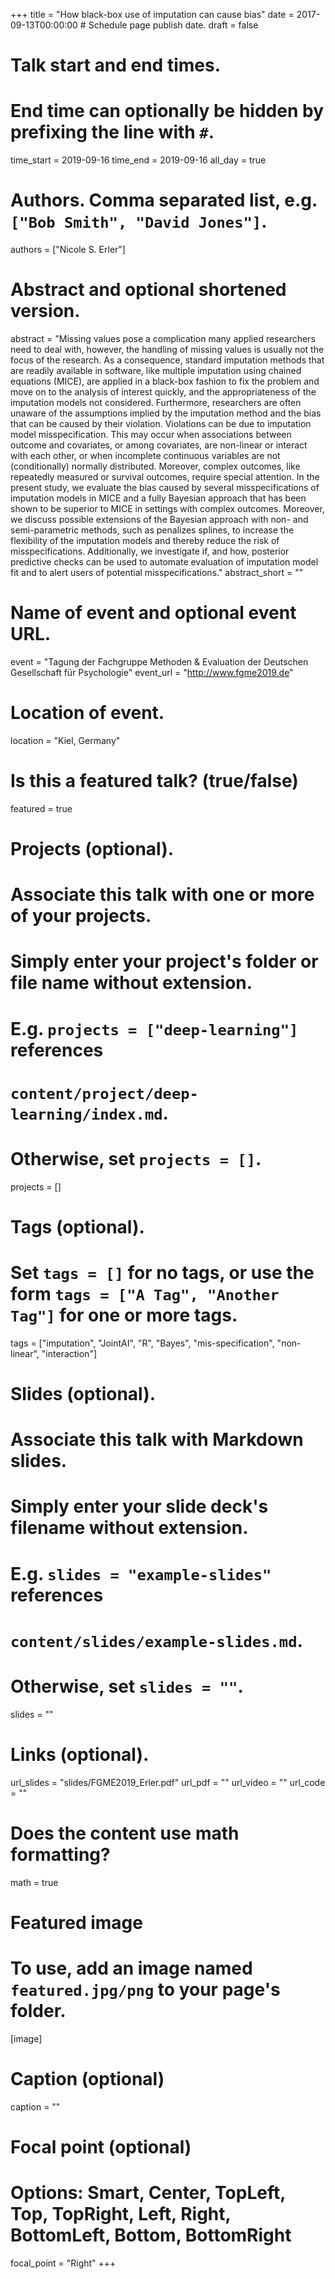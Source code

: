 +++
title = "How black-box use of imputation can cause bias"
date = 2017-09-13T00:00:00  # Schedule page publish date.
draft = false

# Talk start and end times.
#   End time can optionally be hidden by prefixing the line with `#`.
time_start = 2019-09-16
time_end = 2019-09-16
all_day = true

# Authors. Comma separated list, e.g. `["Bob Smith", "David Jones"]`.
authors = ["Nicole S. Erler"]

# Abstract and optional shortened version.
abstract = "Missing values pose a complication many applied researchers need to deal with, however, the handling of missing values is usually not the focus of the research. As a consequence, standard imputation methods that are readily available in software, like multiple imputation using chained equations (MICE), are applied in a black-box fashion to fix the problem and move on to the analysis of interest quickly, and the appropriateness of the imputation models not considered. Furthermore, researchers are often unaware of the assumptions implied by the imputation method and the bias that can be caused by their violation. Violations can be due to imputation model misspecification. This may occur when associations between outcome and covariates, or among covariates, are non-linear or interact with each other, or when incomplete continuous variables are not (conditionally) normally distributed. Moreover, complex outcomes, like repeatedly measured or survival outcomes, require special attention. In the present study, we evaluate the bias caused by several misspecifications of imputation models in MICE and a fully Bayesian approach that has been shown to be superior to MICE in settings with complex outcomes. Moreover, we discuss possible extensions of the Bayesian approach with non- and semi-parametric methods, such as penalizes splines, to increase the flexibility of the imputation models and thereby reduce the risk of misspecifications. Additionally, we investigate if, and how, posterior predictive checks can be used to automate evaluation of imputation model fit and to alert users of potential misspecifications."
abstract_short = ""

# Name of event and optional event URL.
event = "Tagung der Fachgruppe Methoden & Evaluation der Deutschen Gesellschaft für Psychologie"
event_url = "http://www.fgme2019.de"

# Location of event.
location = "Kiel, Germany"

# Is this a featured talk? (true/false)
featured = true

# Projects (optional).
#   Associate this talk with one or more of your projects.
#   Simply enter your project's folder or file name without extension.
#   E.g. `projects = ["deep-learning"]` references 
#   `content/project/deep-learning/index.md`.
#   Otherwise, set `projects = []`.
projects = []

# Tags (optional).
#   Set `tags = []` for no tags, or use the form `tags = ["A Tag", "Another Tag"]` for one or more tags.
tags = ["imputation", "JointAI", "R", "Bayes", "mis-specification", "non-linear", "interaction"]

# Slides (optional).
#   Associate this talk with Markdown slides.
#   Simply enter your slide deck's filename without extension.
#   E.g. `slides = "example-slides"` references 
#   `content/slides/example-slides.md`.
#   Otherwise, set `slides = ""`.
slides = ""

# Links (optional).
url_slides = "slides/FGME2019_Erler.pdf"
url_pdf = ""
url_video = ""
url_code = ""

# Does the content use math formatting?
math = true

# Featured image
# To use, add an image named `featured.jpg/png` to your page's folder. 
[image]
  # Caption (optional)
  caption = ""

  # Focal point (optional)
  # Options: Smart, Center, TopLeft, Top, TopRight, Left, Right, BottomLeft, Bottom, BottomRight
  focal_point = "Right"
+++
